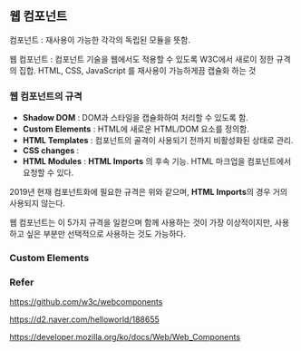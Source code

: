 ## 웹 컴포넌트

컴포넌트 : 재사용이 가능한 각각의 독립된 모듈을 뜻함. 

웹 컴포넌트 : 컴포넌트 기술을 웹에서도 적용할 수 있도록 W3C에서 새로이 정한 규격의 집합. HTML, CSS, JavaScript 를 재사용이 가능하게끔 캡슐화 하는 것



### 웹 컴포넌트의 규격

- **Shadow DOM** : DOM과 스타일을 캡슐화하여 처리할 수 있도록 함.
- **Custom Elements** : HTML에 새로운 HTML/DOM 요소를 정의함.
- **HTML Templates** : 컴포넌트의 골격이 사용되기 전까지 비활성화된 상태로 관리.
- **CSS changes** : 
- **HTML Modules** : **HTML Imports** 의 후속 기능. HTML 마크업을 컴포넌트에서 요청할 수 있다.

2019년 현재 컴포넌트화에 필요한 규격은 위와 같으며, **HTML Imports**의 경우 거의 사용되지 않는다.

웹 컴포넌트는 이 5가지 규격을 일컫으며 함께 사용하는 것이 가장 이상적이지만, 사용하고 싶은 부분만 선택적으로 사용하는 것도 가능하다.



### Custom Elements





### Refer

<https://github.com/w3c/webcomponents> 

<https://d2.naver.com/helloworld/188655> 

<https://developer.mozilla.org/ko/docs/Web/Web_Components> 